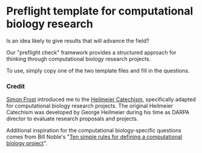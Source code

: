 # Preflight template for computational biology research

Is an idea likely to give results that will advance the field?

Our "preflight check" framework provides a structured approach for thinking through computational biology research projects.

To use, simply copy one of the two template files and fill in the questions.

### Credit

[Simon Frost](https://www.lshtm.ac.uk/aboutus/people/frost.simon) introduced me to the [Heilmeier Catechism](https://www.darpa.mil/about/heilmeier-catechism), specifically adapted for computational biology research projects. The original Heilmeier Catechism was developed by George Heilmeier during his time as DARPA director to evaluate research proposals and projects.

Additional inspiration for the computational biology-specific questions comes from Bill Noble's "[Ten simple rules for defining a computational biology project](https://journals.plos.org/ploscompbiol/article?id=10.1371/journal.pcbi.1010786)".